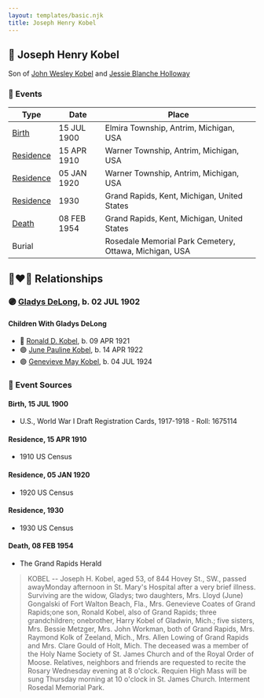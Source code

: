 ```yaml
---
layout: templates/basic.njk
title: Joseph Henry Kobel
---
```

## 🔵 Joseph Henry Kobel

Son of [John Wesley Kobel](/people/2/24649136) and [Jessie Blanche Holloway](/people/2/29242864)

### 📆 Events

Type | Date | Place
------ | ------ | ------
[Birth](#event-1209a0c8-ba7f-4db5-82b9-b0e0239abd0b) | 15 JUL 1900 | Elmira Township, Antrim, Michigan, USA
[Residence](#event-6a386f4a-079c-4a18-8263-747386b5977a) | 15 APR 1910 | Warner Township, Antrim, Michigan, USA
[Residence](#event-06037e86-bf95-4f73-84df-1faa379c05aa) | 05 JAN 1920 | Warner Township, Antrim, Michigan, USA
[Residence](#event-4e090a55-d9c6-485f-ad0e-10096958bafc) | 1930 | Grand Rapids, Kent, Michigan, United States
[Death](#event-c337022f-cb4c-4b7a-8358-e287674af8ad) | 08 FEB 1954 | Grand Rapids, Kent, Michigan, United States
Burial |  | Rosedale Memorial Park Cemetery, Ottawa, Michigan, USA

## 👩‍❤️‍👨 Relationships

### 🟣 [Gladys DeLong](/people/9/96793928), b. 02 JUL 1902

#### Children With Gladys DeLong
* 🔵 [Ronald D. Kobel](/people/4/42573952), b. 09 APR 1921
* 🟣 [June Pauline Kobel](/people/4/43589122), b. 14 APR 1922
* 🟣 [Genevieve May Kobel](/people/2/28360305), b. 04 JUL 1924
### 📰 Event Sources

#### <a id="event-1209a0c8-ba7f-4db5-82b9-b0e0239abd0b"></a> Birth, 15 JUL 1900
* U.S., World War I Draft Registration Cards, 1917-1918  - Roll: 1675114

#### <a id="event-6a386f4a-079c-4a18-8263-747386b5977a"></a> Residence, 15 APR 1910
* 1910 US Census

#### <a id="event-06037e86-bf95-4f73-84df-1faa379c05aa"></a> Residence, 05 JAN 1920
* 1920 US Census

#### <a id="event-4e090a55-d9c6-485f-ad0e-10096958bafc"></a> Residence, 1930
* 1930 US Census

#### <a id="event-c337022f-cb4c-4b7a-8358-e287674af8ad"></a> Death, 08 FEB 1954
* The Grand Rapids Herald
>   
  > KOBEL -- Joseph H. Kobel, aged 53, of 844 Hovey St., SW., passed awayMonday afternoon in St. Mary's Hospital after a very brief illness. Surviving are the widow, Gladys; two daughters, Mrs. Lloyd (June) Gongalski of Fort Walton Beach, Fla., Mrs. Genevieve Coates of Grand Rapids;one son, Ronald Kobel, also of Grand Rapids; three grandchildren; onebrother, Harry Kobel of Gladwin, Mich.; five sisters, Mrs. Bessie Metzger, Mrs. John Workman, both of Grand Rapids, Mrs. Raymond Kolk of Zeeland, Mich., Mrs. Allen Lowing of Grand Rapids and Mrs. Clare Gould of Holt, Mich. The deceased was a member of the Holy Name Society of St. James Church and of the Royal Order of Moose. Relatives, neighbors and friends are requested to recite the Rosary Wednesday evening at 8 o'clock. Requien High Mass will be sung Thursday morning at 10 o'clock in St. James Church. Interment Rosedal Memorial Park.
